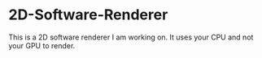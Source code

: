 # 2D-Software-Renderer
 This is a 2D software renderer I am working on. It uses your CPU and not your GPU to render.
